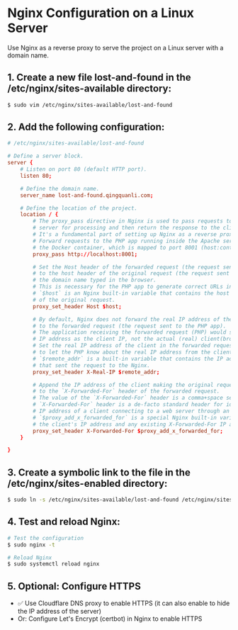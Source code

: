 # Nginx Configuration on a Linux Server

Use Nginx as a reverse proxy to serve the project on a Linux server with a domain name.

## 1. Create a new file lost-and-found in the /etc/nginx/sites-available directory:
```bash
$ sudo vim /etc/nginx/sites-available/lost-and-found
```

## 2. Add the following configuration:
```conf
# /etc/nginx/sites-available/lost-and-found

# Define a server block.
server {
    # Listen on port 80 (default HTTP port).
    listen 80;

    # Define the domain name.
    server_name lost-and-found.qingquanli.com;

    # Define the location of the project.
    location / {
        # The proxy_pass directive in Nginx is used to pass requests to another
        # server for processing and then return the response to the client.
        # It's a fundamental part of setting up Nginx as a reverse proxy.
        # Forward requests to the PHP app running inside the Apache server inside
        # the Docker container, which is mapped to port 8001 (host:container).
        proxy_pass http://localhost:8001;

        # Set the Host header of the forwarded request (the request sent to the PHP app)
        # to the host header of the original request (the request sent to Nginx), which is
        # the domain name typed in the browser.
        # This is necessary for the PHP app to generate correct URLs in the response.
        # `$host` is an Nginx built-in variable that contains the host name (domain name)
        # of the original request.
        proxy_set_header Host $host;

        # By default, Nginx does not forward the real IP address of the client (browser)
        # to the forwarded request (the request sent to the PHP app).
        # The application receiving the forwarded request (PHP) would see/think the proxy(Nginx)'s
        # IP address as the client IP, not the actual (real) client(browser)'s IP address.
        # Set the real IP address of the client in the forwarded request
        # to let the PHP know about the real IP address from the client.
        # `$remote_addr` is a built-in variable that contains the IP address of the client
        # that sent the request to the Nginx.
        proxy_set_header X-Real-IP $remote_addr;

        # Append the IP address of the client making the original request
        # to the `X-Forwarded-For` header of the forwarded request.
        # The value of the `X-Forwarded-For` header is a comma+space separated list of IP addresses.
        # `X-Forwarded-For` header is a de-facto standard header for identifying the originating
        # IP address of a client connecting to a web server through an HTTP proxy or load balancer.
        # `$proxy_add_x_forwarded_for` is a special Nginx built-in variable that represents
        # the client's IP address and any existing X-Forwarded-For IP addresses from the request.
        proxy_set_header X-Forwarded-For $proxy_add_x_forwarded_for;
    }

}
```

## 3. Create a symbolic link to the file in the /etc/nginx/sites-enabled directory:

```bash
$ sudo ln -s /etc/nginx/sites-available/lost-and-found /etc/nginx/sites-enabled/
```

## 4. Test and reload Nginx:

```bash
# Test the configuration
$ sudo nginx -t

# Reload Nginx
$ sudo systemctl reload nginx
```

## 5. Optional: Configure HTTPS

- ✅ Use Cloudflare DNS proxy to enable HTTPS (it can also enable to hide the IP address of the server)
- Or: Configure Let's Encrypt (certbot) in Nginx to enable HTTPS

